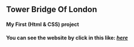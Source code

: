 ## Tower Bridge Of London
#### My First (Html & CSS) project
#### You can see the website by click in this like: [_here_](https://LamiArn.github.io/Tower-Bridge-Of-London/)

